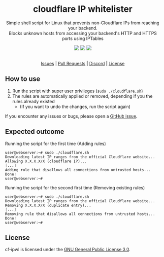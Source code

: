 <div align="center">
  <!-- Introduction -->
  <p>
    <h1>cloudflare IP whitelister</h1>
    Simple shell script for Linux that prevents non-Cloudflare IPs from reaching your backend.
    <br>
    Blocks unknown hosts from accessing your backend's HTTP and HTTPS ports using IPTables
  </p>
  
  <!-- Badges & icons -->
  [![](https://img.shields.io/github/issues/jonesdevelopment/cf-ipwl)](https://github.com/jonesdevelopment/cf-ipwl/issues)
  [![](https://img.shields.io/discord/923308209769426994.svg?logo=discord)](https://jonesdev.xyz/discord)
  [![](https://img.shields.io/badge/License-GPLv3-blue.svg)](https://www.gnu.org/licenses/gpl-3.0)
  <br>
  <br>
  <!-- Quick navigation -->
  [Issues](https://github.com/jonesdevelopment/cf-ipwl/issues)
  |
  [Pull Requests](https://github.com/jonesdevelopment/cf-ipwl/pulls)
  |
  [Discord](https://jonesdev.xyz/discord)
  |
  [License](https://github.com/jonesdevelopment/cf-ipwl/blob/main/README.md#license)
</div>

## How to use

1. Run the script with super user privileges (`sudo ./cloudflare.sh`)
2. The rules are automatically applied or removed, depending if you the rules already existed
    - (If you want to undo the changes, run the script again)

If you encounter any issues or bugs, please open a [GitHub issue](https://github.com/jonesdevelopment/cf-ipwl/issues).

## Expected outcome

Running the script for the first time (Adding rules)
```
user@webserver:~# sudo ./cloudflare.sh 
Downloading latest IP ranges from the official Cloudflare website...
Allowing X.X.X.X/X (cloudflare IP)...
[...]
Adding rule that disallows all connections from untrusted hosts...
Done!
user@webserver:~# 
```

Running the script for the second first time (Removing existing rules)
```
user@webserver:~# sudo ./cloudflare.sh 
Downloading latest IP ranges from the official Cloudflare website...
Removing X.X.X.X/X (duplicate entry)...
[...]
Removing rule that disallows all connections from untrusted hosts...
Done!
user@webserver:~# 
```

## License

cf-ipwl is licensed under the [GNU General Public License 3.0](https://www.gnu.org/licenses/gpl-3.0.en.html).

